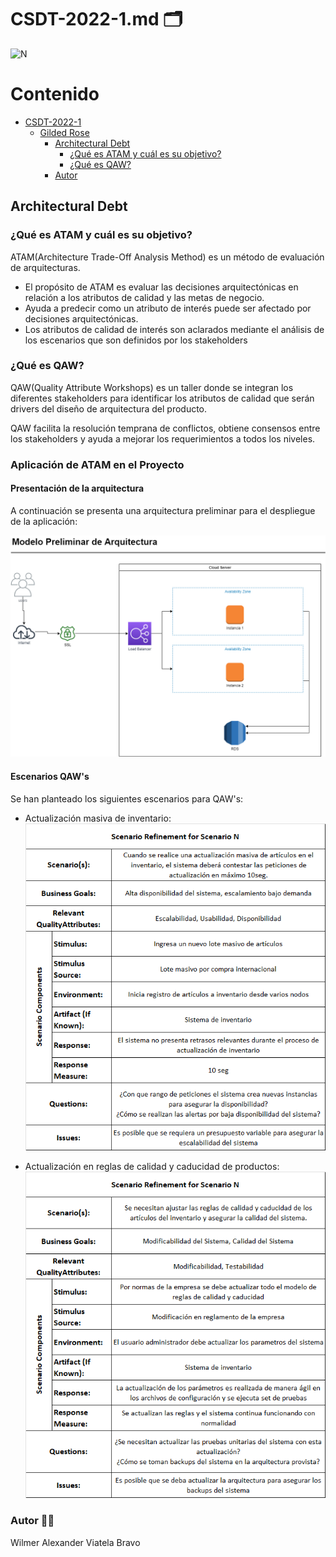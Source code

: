 # CSDT-2022-1.md :card_index_dividers:	

![N](https://escuelaing.s3.amazonaws.com/staging/images/logo-ecijg.width-380.png)

# Contenido
- [CSDT-2022-1](https://github.com/alexviatela/GildedRose-Refactoring-Kata/blob/main/CSDT-2022-1.md)
  * [Gilded Rose](#gilded-rose)
    + [Architectural Debt](#Architectural-Debt)
		+ [¿Qué es ATAM y cuál es su objetivo?](#¿Qué-es-ATAM-y-cuál-es-su-objetivo?)
		+ [¿Qué es QAW?](#¿Qué-es-QAW?)
    + [Autor](#autor)


## Architectural Debt


### ¿Qué es ATAM y cuál es su objetivo?
ATAM(Architecture Trade-Off Analysis Method) es un método de evaluación de arquitecturas. 

* El propósito de ATAM es evaluar las decisiones arquitectónicas en relación a los atributos de calidad y las metas de negocio.
* Ayuda a predecir como un atributo de interés puede ser afectado por decisiones arquitectónicas.
* Los atributos de calidad de interés son aclarados mediante el análisis de los escenarios que son definidos por los stakeholders

### ¿Qué es QAW?
QAW(Quality Attribute Workshops) es un taller donde se integran los diferentes stakeholders para identificar los atributos de calidad que serán drivers del diseño de arquitectura del producto.

QAW facilita la resolución temprana de conflictos, obtiene consensos entre los stakeholders y ayuda a mejorar los requerimientos a todos los niveles.


### Aplicación de ATAM en el Proyecto


#### Presentación de la arquitectura
A continuación se presenta una arquitectura preliminar para el despliegue de la aplicación:

![](https://raw.githubusercontent.com/alexviatela/GildedRose-Refactoring-Kata/main/images/ModeloArquitectura.png)

#### Escenarios QAW's
Se han planteado los siguientes escenarios para QAW's:

* Actualización masiva de inventario:
![](https://raw.githubusercontent.com/alexviatela/GildedRose-Refactoring-Kata/main/images/Scenario_1_QAW.png)


* Actualización en reglas de calidad y caducidad de productos:
![](https://raw.githubusercontent.com/alexviatela/GildedRose-Refactoring-Kata/main/images/Scenario_2_QAW.png)




### Autor :man_beard:
Wilmer Alexander Viatela Bravo
